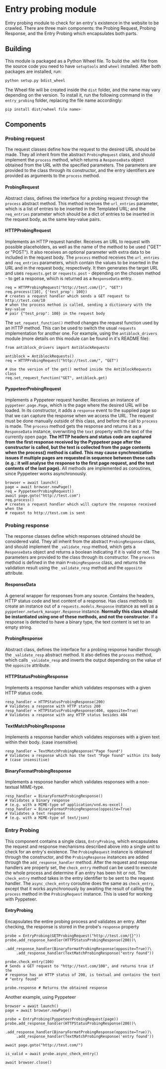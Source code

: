 # Entry probing module
Entry probing module to check for an entry's existence in the website to be
crawled. There are three main components: the Probing Request, Probing
Response, and the Entry Probing which encapsulates both parts.

## Building

This module is packaged as a Python Wheel file. To build the .whl file from the
source code you need to have `setuptools` and `wheel` installed. After both
packages are installed, run:

```
python setup.py bdist_wheel
```

The Wheel file will be created inside the `dist` folder, and the name may vary
depending on the version. To install it, run the following command in the
`entry_probing` folder, replacing the file name accordingly:

```
pip install dist/<wheel file name>
```

## Components

### Probing request
The request classes define how the request to the desired URL should be made.
They all inherit from the abstract `ProbingRequest` class, and should implement
the `process` method, which returns a `ResponseData` object obtained from the
URL with the specified parameters. The parameters are provided to the class
through its constructor, and the entry identifiers are provided as arguments to
the `process` method.

#### ProbingRequest
Abstract class, defines the interface for a probing request through the
`process` abstract method. This method receives the `url_entries` parameter,
which is a list of entries to be inserted in the Templated URL; and the
`req_entries` parameter which should be a dict of entries to be inserted in
the request body, as the same key-value pairs.

#### HTTPProbingRequest
Implements an HTTP request handler. Receives an URL to request with possible
placeholders, as well as the name of the method to be used ("GET" or "POST").
It also receives an optional parameter with extra data to be included in the
request body. The `process` method receives the `url_entries` and `req_entries`
parameters, which contain the values to be inserted in the URL and in the
request body, respectively. It then generates the target URL and uses
`requests.get` or `requests.post` - depending on the chosen method - to get a
response, which is returned as a `ResponseData` entry.

```
req = HTTPProbingRequest("http://test.com/{}", "GET")
req.process([10], {'test_prop': 100})
# creates a request handler which sends a GET request to http://test.com/10
# when the process method is called, sending a dictionary with the key-value
# pair {"test_prop": 100} in the request body
```

The `set_request_function()` method changes the request function used by an
HTTP method. This can be used to switch the usual `requests` implementation for
another one. For example, using the `antiblock_drivers` module (more details on
this module can be found in it's README file):

```
from antiblock_drivers import AntiblockRequests

antiblock = AntiblockRequests()
req = HTTPProbingRequest("http://test.com/", "GET")

# Use the version of the get() method inside the AntiblockRequests class
req.set_request_function("GET", antiblock.get)
```

#### PyppeteerProbingRequest
Implements a Pyppeteer request handler. Receives an instance of
`pyppeteer.page.Page`, which is the page where the desired URL will be loaded.
In its constructor, it adds a `response` event to the supplied page so that we
can capture the response when we access the URL. The request must be done
manually outside of this class, and before the call to `process` is made. The
`process` method gets the response and returns it as a `ResponseData` instance,
overwriting the `text` property with the text of the currently open page. **The
HTTP headers and status code are captured from the first response received by
the Pyppeteer page after the constructor is called, but the text is collected
from the page contents when the process() method is called. This may cause
synchronization issues if multiple pages are requested in sequence between
these calls (e.g.: it will analyse the response to the first page request, and
the text contents of the last page).** All methods are implemented as
coroutines, since Pyppeteer works asynchronously.

```
browser = await launch()
page = await browser.newPage()
req = PyppeteerProbingRequest()
await page.goto("http://test.com")
req.process()
# creates a request handler which will capture the response received when the
# request to http://test.com is sent
```

### Probing response
The response classes define which responses obtained should be considered
valid. They all inherit from the abstract `ProbingResponse` class, and should
implement the `_validate_resp` method, which gets a `ResponseData` object and
returns a boolean indicating if it is valid or not. The parameters are provided
to the class through its constructor. The `process` method is defined in the
main `ProbingResponse` class, and returns the validation result using the
`_validate_resp` method and the `opposite` attribute.

#### ResponseData
A general wrapper for responses from any source. Contains the headers, HTTP
status code and text content of a response. Has class methods to create an
instance out of a `requests.models.Response` instance as well as a
`pyppeteer.network_manager.Response` instance. **Normally this class should be
instantiated using one of these methods, and not the constructor**. If a
response is detected to have a binary type, the text content is set to an empty
string.

#### ProbingResponse
Abstract class, defines the interface for a probing response handler through
the `_validate_resp` abstract method. It also defines the `process` method,
which calls `_validate_resp` and inverts the output depending on the value of
the `opposite` attribute.

#### HTTPStatusProbingResponse
Implements a response handler which validates responses with a given HTTP
status code.

```
resp_handler = HTTPStatusProbingResponse(200)
# Validates a response with HTTP status 200
resp_handler = HTTPStatusProbingResponse(404, opposite=True)
# Validates a response with any HTTP status besides 404
```

#### TextMatchProbingResponse
Implements a response handler which validates responses with a given text
within their body. (case insensitive)

```
resp_handler = TextMatchProbingResponse("Page found")
# Validates a response which has the text "Page found" within its body
# (case insensitive)
```

#### BinaryFormatProbingResponse
Implements a response handler which validates responses with a non-textual
MIME-type.

```
resp_handler = BinaryFormatProbingResponse()
# Validates a binary response
# (e.g. with a MIME-type of application/vnd.ms-excel)
resp_handler = BinaryFormatProbingResponse(opposite=True)
# Validates a text response
# (e.g. with a MIME-type of text/json)
```

### Entry Probing
This component contains a single class, `EntryProbing`, which encapsulates the
request and response mechanisms described above into a single unit to check for
an entry's existence. The `ProbingRequest` instance is obtained through the
constructor, and the `ProbingResponse` instances are added through the
`add_response_handler` method. After the request and response handlers are
properly set, the `check_entry` method can be used to execute the whole process
and determine if an entry has been hit or not. The `check_entry` method takes
in the entry identifier to be sent to the request handler. The
`async_check_entry` coroutine does the same as `check_entry`, except that it
works asynchronously by awaiting the result of calling the `process` method in
the `ProbingRequest` instance. This is used for working with Pyppeteer.


#### EntryProbing
Encapsulates the entire probing process and validates an entry. After checking,
the response is stored in the probe's `response` property

```
probe = EntryProbing(GETProbingRequest("http://test.com/{}"))
probe.add_response_handler(HTTPStatusProbingResponse(200))\
     .add_response_handler(BinaryFormatProbingResponse(opposite=True))\
     .add_response_handler(TextMatchProbingResponse("entry found"))

probe.check_entry(100)
# Sends a GET request to "http://test.com/100", and returns true if the
# response has an HTTP status of 200, is textual and contains the text
# "entry found"

probe.response # Returns the obtained response
```

Another example, using Pyppeteer

```
browser = await launch()
page = await browser.newPage()

probe = EntryProbing(PyppeteerProbingRequest(page))
probe.add_response_handler(HTTPStatusProbingResponse(200))\
     .add_response_handler(BinaryFormatProbingResponse(opposite=True))\
     .add_response_handler(TextMatchProbingResponse('entry found'))

await page.goto("http://test.com/")

is_valid = await probe.async_check_entry()

await browser.close()
```
